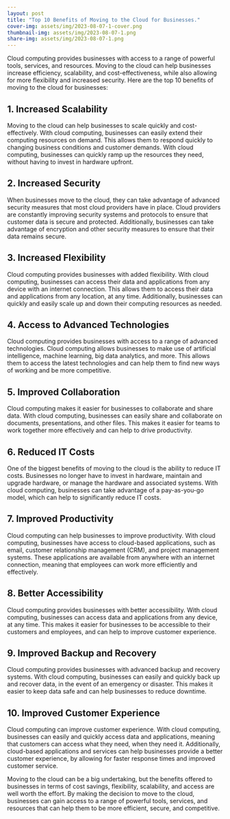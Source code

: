 ```yaml
---
layout: post
title: "Top 10 Benefits of Moving to the Cloud for Businesses."
cover-img: assets/img/2023-08-07-1-cover.png
thumbnail-img: assets/img/2023-08-07-1.png
share-img: assets/img/2023-08-07-1.png
---
```




Cloud computing provides businesses with access to a range of powerful tools, services, and resources. Moving to the cloud can help businesses increase efficiency, scalability, and cost-effectiveness, while also allowing for more flexibility and increased security. Here are the top 10 benefits of moving to the cloud for businesses:

## 1. Increased Scalability

Moving to the cloud can help businesses to scale quickly and cost-effectively. With cloud computing, businesses can easily extend their computing resources on demand. This allows them to respond quickly to changing business conditions and customer demands. With cloud computing, businesses can quickly ramp up the resources they need, without having to invest in hardware upfront. 

## 2. Increased Security 

When businesses move to the cloud, they can take advantage of advanced security measures that most cloud providers have in place. Cloud providers are constantly improving security systems and protocols to ensure that customer data is secure and protected. Additionally, businesses can take advantage of encryption and other security measures to ensure that their data remains secure. 

## 3. Increased Flexibility

Cloud computing provides businesses with added flexibility. With cloud computing, businesses can access their data and applications from any device with an internet connection. This allows them to access their data and applications from any location, at any time. Additionally, businesses can quickly and easily scale up and down their computing resources as needed. 

## 4. Access to Advanced Technologies

Cloud computing provides businesses with access to a range of advanced technologies. Cloud computing allows businesses to make use of artificial intelligence, machine learning, big data analytics, and more. This allows them to access the latest technologies and can help them to find new ways of working and be more competitive. 

## 5. Improved Collaboration

Cloud computing makes it easier for businesses to collaborate and share data. With cloud computing, businesses can easily share and collaborate on documents, presentations, and other files. This makes it easier for teams to work together more effectively and can help to drive productivity. 

## 6. Reduced IT Costs

One of the biggest benefits of moving to the cloud is the ability to reduce IT costs. Businesses no longer have to invest in hardware, maintain and upgrade hardware, or manage the hardware and associated systems. With cloud computing, businesses can take advantage of a pay-as-you-go model, which can help to significantly reduce IT costs. 

## 7. Improved Productivity

Cloud computing can help businesses to improve productivity. With cloud computing, businesses have access to cloud-based applications, such as email, customer relationship management (CRM), and project management systems. These applications are available from anywhere with an internet connection, meaning that employees can work more efficiently and effectively. 

## 8. Better Accessibility

Cloud computing provides businesses with better accessibility. With cloud computing, businesses can access data and applications from any device, at any time. This makes it easier for businesses to be accessible to their customers and employees, and can help to improve customer experience. 

## 9. Improved Backup and Recovery

Cloud computing provides businesses with advanced backup and recovery systems. With cloud computing, businesses can easily and quickly back up and recover data, in the event of an emergency or disaster. This makes it easier to keep data safe and can help businesses to reduce downtime. 

## 10. Improved Customer Experience

Cloud computing can improve customer experience. With cloud computing, businesses can easily and quickly access data and applications, meaning that customers can access what they need, when they need it. Additionally, cloud-based applications and services can help businesses provide a better customer experience, by allowing for faster response times and improved customer service. 

Moving to the cloud can be a big undertaking, but the benefits offered to businesses in terms of cost savings, flexibility, scalability, and access are well worth the effort. By making the decision to move to the cloud, businesses can gain access to a range of powerful tools, services, and resources that can help them to be more efficient, secure, and competitive. 

